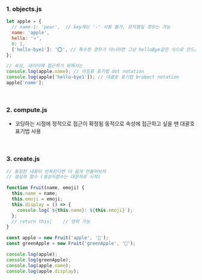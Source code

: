 ### 1. objects.js

```javascript
let apple = {
  // name-1: 'pear',  // key에는 '-' 사용 불가, 문자열일 경우는 가능
  name: 'apple',
  hello: '⭐',
  0: 1,
  ['hello-bye1']: '⭕', // 특수한 경우가 아니라면 그냥 helloBye같은 식으로 만드는게 제일 좋음
};

// 속성, 데이터에 접근하기 위해서는
console.log(apple.name); // 마침표 표기법 dot notation
console.log(apple['hello-bye1']); // 대괄호 표기법 brakect notation
apple['name'];
```

<br />

### 2. compute.js

- 코딩하는 시점에 정적으로 접근이 확정됨
  동적으로 속성에 접근하고 싶을 땐 대괄호 표기법 사용

<br />

### 3. create.js

```javascript
// 동일한 내용이 반복된다면 더 쉽게 만들어보자
// 생성자 함수 (생성자함수는 대문자로 시작)

function Fruit(name, emoji) {
  this.name = name;
  this.emoji = emoji;
  this.display = () => {
    console.log(`${this.name}: ${this.emoji}`);
  };
  // return this;    // 생략 가능
}

const apple = new Fruit('apple', '🍎');
const greenApple = new Fruit('greenApple', '🍏');

console.log(apple);
console.log(greenApple);
console.log(apple.name);
console.log(apple.display);
```
